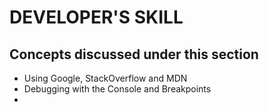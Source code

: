 # DEVELOPER'S SKILL

## Concepts discussed under this section

- Using Google, StackOverflow and MDN
- Debugging with the Console and Breakpoints
-
